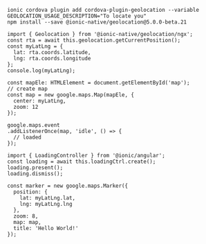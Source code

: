 ```
ionic cordova plugin add cordova-plugin-geolocation --variable GEOLOCATION_USAGE_DESCRIPTION="To locate you"
npm install --save @ionic-native/geolocation@5.0.0-beta.21
```


<script src="https://maps.googleapis.com/maps/api/js?key=AIzaSyA_uVKWprjIgPURNhl1v9zzTPLQJIBdi6I"></script>

```
import { Geolocation } from '@ionic-native/geolocation/ngx';
const rta = await this.geolocation.getCurrentPosition();
const myLatLng = {
  lat: rta.coords.latitude,
  lng: rta.coords.longitude
};
console.log(myLatLng);
```

````
const mapEle: HTMLElement = document.getElementById('map');
// create map
const map = new google.maps.Map(mapEle, {
  center: myLatLng,
  zoom: 12
});
````

````
google.maps.event
.addListenerOnce(map, 'idle', () => {
  // loaded
});
````

````
import { LoadingController } from '@ionic/angular';
const loading = await this.loadingCtrl.create();
loading.present();
loading.dismiss();
````

````
const marker = new google.maps.Marker({
  position: {
    lat: myLatLng.lat,
    lng: myLatLng.lng
  },
  zoom: 8,
  map: map,
  title: 'Hello World!'
});
````